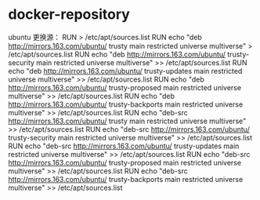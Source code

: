 # docker-repository
ubuntu 更换源：
RUN > /etc/apt/sources.list
RUN echo "deb http://mirrors.163.com/ubuntu/ trusty main restricted universe multiverse"  >  /etc/apt/sources.list
RUN echo "deb http://mirrors.163.com/ubuntu/ trusty-security main restricted universe multiverse"  >>  /etc/apt/sources.list
RUN echo "deb http://mirrors.163.com/ubuntu/ trusty-updates main restricted universe multiverse"  >>  /etc/apt/sources.list
RUN echo "deb http://mirrors.163.com/ubuntu/ trusty-proposed main restricted universe multiverse"  >>  /etc/apt/sources.list
RUN echo "deb http://mirrors.163.com/ubuntu/ trusty-backports main restricted universe multiverse"  >>  /etc/apt/sources.list
RUN echo "deb-src http://mirrors.163.com/ubuntu/ trusty main restricted universe multiverse"  >> /etc/apt/sources.list
RUN echo "deb-src http://mirrors.163.com/ubuntu/ trusty-security main restricted universe multiverse"  >>  /etc/apt/sources.list
RUN echo "deb-src http://mirrors.163.com/ubuntu/ trusty-updates main restricted universe multiverse"  >>  /etc/apt/sources.list
RUN echo "deb-src http://mirrors.163.com/ubuntu/ trusty-proposed main restricted universe multiverse"  >>  /etc/apt/sources.list
RUN echo "deb-src http://mirrors.163.com/ubuntu/ trusty-backports main restricted universe multiverse"  >>  /etc/apt/sources.list